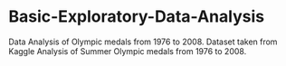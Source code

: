 # Basic-Exploratory-Data-Analysis
Data Analysis of Olympic medals from 1976 to 2008. Dataset taken from Kaggle
Analysis of Summer Olympic medals from 1976 to 2008.
